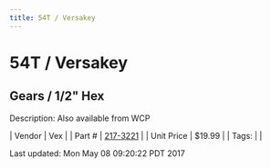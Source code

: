 ```yaml
---
title: 54T / Versakey
---
```


# 54T / Versakey
## Gears / 1/2" Hex
Description: 	Also available from WCP 

| Vendor | Vex | 
| Part # | [217-3221](http://www.vexrobotics.com/vexpro/motion/vexpro-gears/1-2-hex-bore.html) | 
| Unit Price | $19.99 | 
| Tags: |  | 

Last updated: Mon May 08 09:20:22 PDT 2017